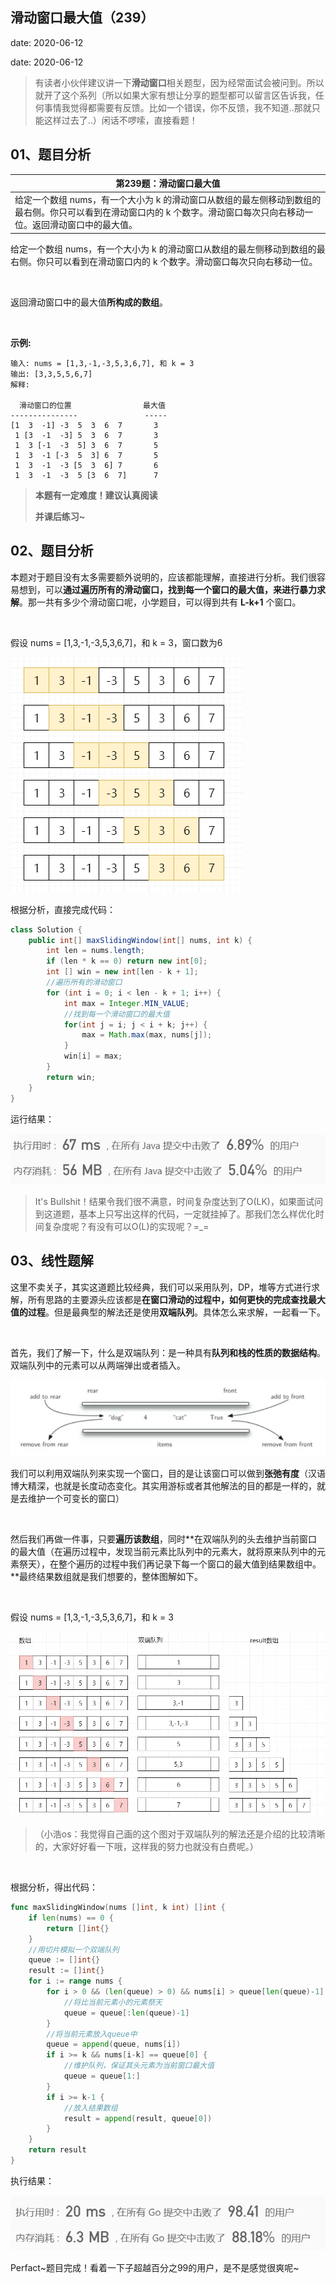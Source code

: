  
## 滑动窗口最大值（239）
date: 2020-06-12
 

date: 2020-06-12

> 有读者小伙伴建议讲一下**滑动窗口**相关题型，因为经常面试会被问到。所以就开了这个系列（所以如果大家有想让分享的题型都可以留言区告诉我，任何事情我觉得都需要有反馈。比如一个错误，你不反馈，我不知道..那就只能这样过去了..）闲话不啰嗦，直接看题！

## 01、题目分析

| 第239题：滑动窗口最大值                                      |
| ------------------------------------------------------------ |
| 给定一个数组 nums，有一个大小为 k 的滑动窗口从数组的最左侧移动到数组的最右侧。你只可以看到在滑动窗口内的 k 个数字。滑动窗口每次只向右移动一位。返回滑动窗口中的最大值。 |

给定一个数组 nums，有一个大小为 k 的滑动窗口从数组的最左侧移动到数组的最右侧。你只可以看到在滑动窗口内的 k 个数字。滑动窗口每次只向右移动一位。

<br/>

返回滑动窗口中的最大值**所构成的数组**。

<br/>

**示例:**

```
输入: nums = [1,3,-1,-3,5,3,6,7], 和 k = 3
输出: [3,3,5,5,6,7] 
解释: 

  滑动窗口的位置                最大值
---------------               -----
[1  3  -1] -3  5  3  6  7       3
 1 [3  -1  -3] 5  3  6  7       3
 1  3 [-1  -3  5] 3  6  7       5
 1  3  -1 [-3  5  3] 6  7       5
 1  3  -1  -3 [5  3  6] 7       6
 1  3  -1  -3  5 [3  6  7]      7
```

> **本题有一定难度！建议认真阅读**
>
> **并课后练习~**

## 02、题目分析

本题对于题目没有太多需要额外说明的，应该都能理解，直接进行分析。我们很容易想到，可以**通过遍历所有的滑动窗口，找到每一个窗口的最大值，来进行暴力求解**。那一共有多少个滑动窗口呢，小学题目，可以得到共有 **L-k+1** 个窗口。

<br/>

假设 nums = [1,3,-1,-3,5,3,6,7]，和 k = 3，窗口数为6

<img src="./501/1.jpg" alt="img"  />

根据分析，直接完成代码：

```java
class Solution {
    public int[] maxSlidingWindow(int[] nums, int k) {
        int len = nums.length;
        if (len * k == 0) return new int[0];
        int [] win = new int[len - k + 1];
        //遍历所有的滑动窗口
        for (int i = 0; i < len - k + 1; i++) {
            int max = Integer.MIN_VALUE;
            //找到每一个滑动窗口的最大值
            for(int j = i; j < i + k; j++) {
                max = Math.max(max, nums[j]);
            }
            win[i] = max;
        }
        return win;
    }
}
```

运行结果：

<img src="./501/2.jpg" alt="img" style="zoom:80%;" />

<br/>

> It's Bullshit！结果令我们很不满意，时间复杂度达到了O(LK)，如果面试问到这道题，基本上只写出这样的代码，一定就挂掉了。那我们怎么样优化时间复杂度呢？有没有可以O(L)的实现呢？=_=

## 03、线性题解

这里不卖关子，其实这道题比较经典，我们可以采用队列，DP，堆等方式进行求解，所有思路的主要源头应该都是**在窗口滑动的过程中，如何更快的完成查找最大值的过程**。但是最典型的解法还是使用**双端队列**。具体怎么来求解，一起看一下。

<br/>

首先，我们了解一下，什么是双端队列：是一种具有**队列和栈的性质的数据结构**。双端队列中的元素可以从两端弹出或者插入。

<img src="./501/3.jpg" alt="img" style="zoom:80%;" />

我们可以利用双端队列来实现一个窗口，目的是让该窗口可以做到**张弛有度**（汉语博大精深，也就是长度动态变化。其实用游标或者其他解法的目的都是一样的，就是去维护一个可变长的窗口）

<br/>

然后我们再做一件事，只要**遍历该数组**，同时**在双端队列的头去维护当前窗口的最大值（在遍历过程中，发现当前元素比队列中的元素大，就将原来队列中的元素祭天），在整个遍历的过程中我们再记录下每一个窗口的最大值到结果数组中。**最终结果数组就是我们想要的，整体图解如下。

<br/>

假设 nums = [1,3,-1,-3,5,3,6,7]，和 k = 3

<img src="./501/4.jpg" alt="img" style="zoom:80%;" />

> （小浩os：我觉得自己画的这个图对于双端队列的解法还是介绍的比较清晰的，大家好好看一下哦，这样我的努力也就没有白费呢。）

<br/>

根据分析，得出代码：

```go
func maxSlidingWindow(nums []int, k int) []int {
	if len(nums) == 0 {
		return []int{}
	}
	//用切片模拟一个双端队列
	queue := []int{}
	result := []int{}
	for i := range nums {
		for i > 0 && (len(queue) > 0) && nums[i] > queue[len(queue)-1] {
            //将比当前元素小的元素祭天
			queue = queue[:len(queue)-1]
		}
        //将当前元素放入queue中
		queue = append(queue, nums[i])
		if i >= k && nums[i-k] == queue[0] {
            //维护队列，保证其头元素为当前窗口最大值
			queue = queue[1:]
		}
		if i >= k-1 {
            //放入结果数组
			result = append(result, queue[0])
		}
	}
	return result
}
```

执行结果：

<img src="./501/5.jpg" alt="img" style="zoom:80%;" />

<br/>

Perfact~题目完成！看着一下子超越百分之99的用户，是不是感觉很爽呢~
